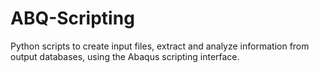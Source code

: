 # ABQ-Scripting
Python scripts to create input files, extract and analyze information from output databases, using the Abaqus scripting interface.
